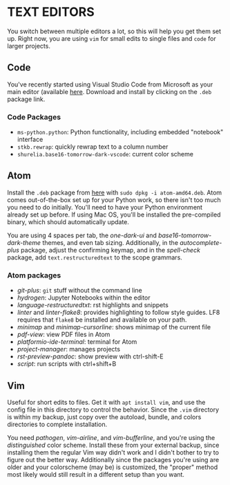 # TEXT EDITORS

You switch between multiple editors a lot, so this will help you get them set
up. Right now, you are using `vim` for small edits to single files and
`code` for larger projects.


## Code

You've recently started using Visual Studio Code from Microsoft as your main
editor (available [here](https://code.visualstudio.com/). Download and
install by clicking on the `.deb` package link.

### Code Packages

- `ms-python.python`: Python functionality, including embedded "notebook" interface
- `stkb.rewrap`: quickly rewrap text to a column number
- `shurelia.base16-tomorrow-dark-vscode`: current color scheme


## Atom

Install the `.deb` package from [here](https://atom.io/) with
`sudo dpkg -i atom-amd64.deb`. Atom comes out-of-the-box set up for your
Python work, so there isn't too much you need to do initially. You'll need to
have your Python environment already set up before. If using Mac OS, you'll
be installed the pre-compiled binary, which should automatically update.

You are using 4 spaces per tab, the *one-dark-ui* and
*base16-tomorrow-dark-theme* themes, and even tab sizing. Additionally, in
the *autocomplete-plus* package, adjust the confirming keymap, and in the
*spell-check* package, add ``text.restructuredtext`` to the scope grammars.

### Atom packages

-  *git-plus*: `git` stuff without the command line
-  *hydrogen*: Jupyter Notebooks within the editor
-  *language-restructuredtxt*: rst highlights and snippets
-  *linter* and *linter-flake8*: provides highlighting to follow style guides.
   LF8 requires that `flake8` be installed and available on your path.
-  *minimap* and *minimap-cursorline*: shows minimap of the current file
-  *pdf-view*: view PDF files in Atom
-  *platformio-ide-terminal*: terminal for Atom
-  *project-manager*: manages projects
-  *rst-preview-pandoc*: show preview with ctrl-shift-E
-  *script*: run scripts with ctrl+shift+B


## Vim

Useful for short edits to files. Get it with `apt install vim`, and use the
config file in this directory to control the behavior. Since the `.vim`
directory is within my backup, just copy over the autoload, bundle, and colors
directories to complete installation.

You need *pathogen*, *vim-airline*, and *vim-bufferline*, and you're using the
*distinguished* color scheme. Install these from your external backup, since
installing them the regular Vim way didn't work and I didn't bother to try to
figure out the better way. Additionally since the packages you're using are
older and your colorscheme (may be) is customized, the "proper" method most
likely would still result in a different setup than you want.
